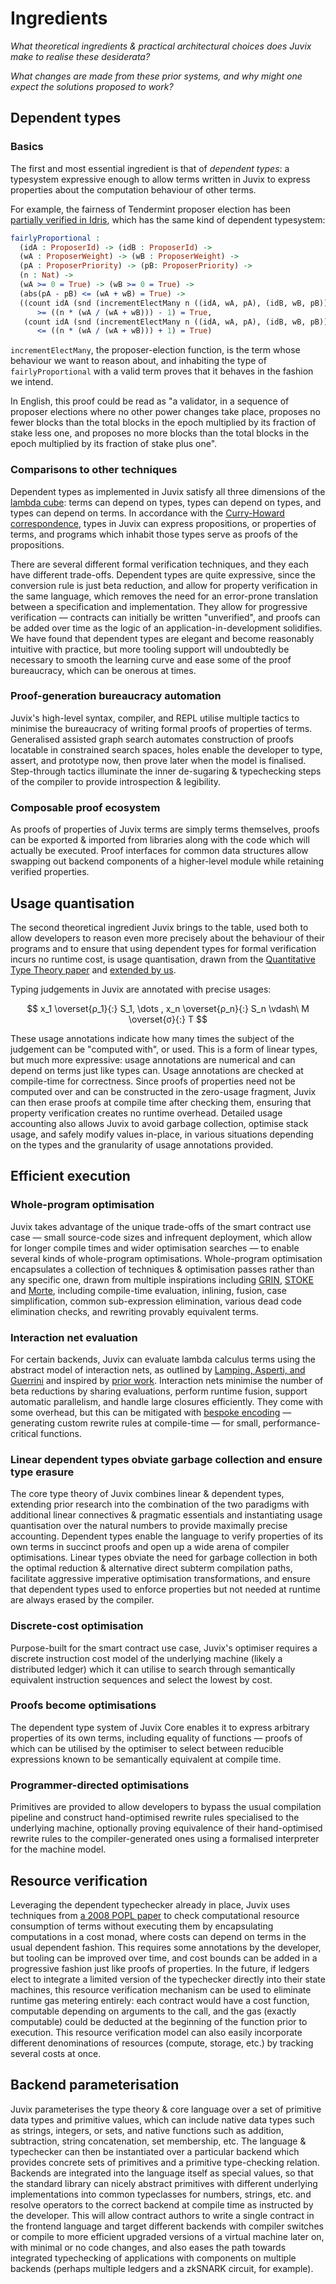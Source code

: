 # Ingredients

*What theoretical ingredients & practical architectural choices does Juvix make to realise these desiderata?*

*What changes are made from these prior systems, and why might one expect the solutions proposed to work?*

## Dependent types

### Basics

The first and most essential ingredient is that of *dependent types*: a typesystem expressive enough
to allow terms written in Juvix to express properties about the computation behaviour of other terms.

For example, the fairness of Tendermint proposer election has been [partially verified in Idris](https://github.com/cwgoes/tm-proposer-idris), which has the same kind of dependent typesystem:

```idris
fairlyProportional :
  (idA : ProposerId) -> (idB : ProposerId) ->
  (wA : ProposerWeight) -> (wB : ProposerWeight) ->
  (pA : ProposerPriority) -> (pB: ProposerPriority) ->
  (n : Nat) ->
  (wA >= 0 = True) -> (wB >= 0 = True) ->
  (abs(pA - pB) <= (wA + wB) = True) ->
  ((count idA (snd (incrementElectMany n ((idA, wA, pA), (idB, wB, pB)))))
      >= ((n * (wA / (wA + wB))) - 1) = True,
   (count idA (snd (incrementElectMany n ((idA, wA, pA), (idB, wB, pB)))))
      <= ((n * (wA / (wA + wB))) + 1) = True)
```

`incrementElectMany`, the proposer-election function, is the term whose behaviour we want to reason about,
and inhabiting the type of `fairlyProportional` with a valid term proves that it behaves in the fashion we intend.

In English, this proof could be read as "a validator, in a sequence of proposer elections where no other power changes take place,
proposes no fewer blocks than the total blocks in the epoch multiplied by its fraction of stake less one,
and proposes no more blocks than the total blocks in the epoch multiplied by its fraction of stake plus one".

### Comparisons to other techniques

Dependent types as implemented in Juvix satisfy all three dimensions of the [lambda cube](https://en.wikipedia.org/wiki/Lambda_cube):
terms can depend on types, types can depend on types, and types can depend on terms. In accordance
with the [Curry-Howard correspondence](https://en.wikipedia.org/wiki/Curry%E2%80%93Howard_correspondence), types in Juvix can
express propositions, or properties of terms, and programs which inhabit those types serve as proofs of the propositions.

There are several different formal verification techniques, and they each have different trade-offs. Dependent types
are quite expressive, since the conversion rule is just beta reduction, and allow for property verification
in the same language, which removes the need for an error-prone translation between a specification and implementation.
They allow for progressive verification — contracts can initially be written "unverified", and proofs can be added
over time as the logic of an application-in-development solidifies. We have found that dependent types are elegant
and become reasonably intuitive with practice, but more tooling support will undoubtedly be necessary to smooth
the learning curve and ease some of the proof bureaucracy, which can be onerous at times.

### Proof-generation bureaucracy automation

Juvix's high-level syntax, compiler, and REPL utilise multiple tactics to minimise the bureaucracy of writing formal proofs of properties of terms. Generalised assisted graph search automates construction of proofs locatable in constrained search spaces, holes enable the developer to type, assert, and prototype now, then prove later when the model is finalised. Step-through tactics illuminate the inner de-sugaring & typechecking steps of the compiler to provide introspection & legibility.

### Composable proof ecosystem

As proofs of properties of Juvix terms are simply terms themselves, proofs can be exported & imported from libraries along with the code which will actually be executed. Proof interfaces for common data structures allow swapping out backend components of a higher-level module while retaining verified properties.

## Usage quantisation

The second theoretical ingredient Juvix brings to the table, used both to allow developers to
reason even more precisely about the behaviour of their programs and to ensure that using dependent
types for formal verification incurs no runtime cost, is usage quantisation, drawn from
the [Quantitative Type Theory paper](https://bentnib.org/quantitative-type-theory.pdf) and [extended by us](https://github.com/cryptiumlabs/juvix/issues/87).

Typing judgements in Juvix are annotated with precise usages:

$$ x_1 \overset{ρ_1}{:} S_1, \dots , x_n \overset{ρ_n}{:} S_n \vdash\ M \overset{σ}{:} T $$

These usage annotations indicate how many times the subject of the judgement can be "computed with",
or used. This is a form of linear types, but much more expressive: usage annotations are numerical and
can depend on terms just like types can. Usage annotations are checked at compile-time for correctness.
Since proofs of properties need not be computed over and can be constructed in the zero-usage fragment,
Juvix can then erase proofs at compile time after checking them, ensuring that property verification
creates no runtime overhead. Detailed usage accounting also allows Juvix to avoid garbage collection,
optimise stack usage, and safely modify values in-place, in various situations depending on the types
and the granularity of usage annotations provided.

## Efficient execution

### Whole-program optimisation

Juvix takes advantage of the unique trade-offs of the smart contract use case — small source-code sizes and
infrequent deployment, which allow for longer compile times and wider optimisation searches — to enable
several kinds of whole-program optimisations. Whole-program optimisation encapsulates a collection of techniques & optimisation passes
rather than any specific one, drawn from multiple inspirations including [GRIN](https://github.com/grin-compiler/grin), [STOKE](https://github.com/StanfordPL/stoke) and [Morte](https://github.com/Gabriel439/Haskell-Morte-Library),
including compile-time evaluation, inlining, fusion, case simplification, common sub-expression elimination,
various dead code elimination checks, and rewriting provably equivalent terms.

### Interaction net evaluation

For certain backends, Juvix can evaluate lambda calculus terms using the abstract model
of interaction nets, as outlined by [Lamping, Asperti, and Guerrini](https://www.cambridge.org/vi/academic/subjects/computer-science/programming-languages-and-applied-logic/optimal-implementation-functional-programming-languages?format=HB) and inspired by [prior work](https://medium.com/@maiavictor/solving-the-mystery-behind-abstract-algorithms-magical-optimizations-144225164b07).
Interaction nets minimise the number of beta reductions by sharing evaluations, perform runtime fusion, support automatic parallelism, and handle
large closures efficiently. They come with some overhead, but this can be mitigated with [bespoke encoding](https://github.com/cryptiumlabs/juvix/issues/85)
— generating custom rewrite rules at compile-time — for small, performance-critical functions.

### Linear dependent types obviate garbage collection and ensure type erasure

The core type theory of Juvix combines linear & dependent types, extending prior research into the combination of the two paradigms with additional linear connectives & pragmatic essentials and instantiating usage quantisation over the natural numbers to provide maximally precise accounting. Dependent types enable the language to verify properties of its own terms in succinct proofs and open up a wide arena of compiler optimisations. Linear types obviate the need for garbage collection in both the optimal reduction & alternative direct subterm compilation paths, facilitate aggressive imperative optimisation transformations, and ensure that dependent types used to enforce properties but not needed at runtime are always erased by the compiler.

### Discrete-cost optimisation

Purpose-built for the smart contract use case, Juvix's optimiser requires a discrete instruction cost model of the underlying machine (likely a distributed ledger) which it can utilise to search through semantically equivalent instruction sequences and select the lowest by cost.

### Proofs become optimisations

The dependent type system of Juvix Core enables it to express arbitrary properties of its own terms, including equality of functions — proofs of which can be utilised by the optimiser to select between reducible expressions known to be semantically equivalent at compile time.

### Programmer-directed optimisations

Primitives are provided to allow developers to bypass the usual compilation pipeline and construct hand-optimised rewrite rules specialised to the underlying machine, optionally proving equivalence of their hand-optimised rewrite rules to the compiler-generated ones using a formalised interpreter for the machine model.

## Resource verification

Leveraging the dependent typechecker already in place, Juvix uses techniques from
[a 2008 POPL paper](http://www.cse.chalmers.se/~nad/publications/danielsson-popl2008.pdf) to check computational resource consumption
of terms without executing them by encapsulating computations in a cost monad, where
costs can depend on terms in the usual dependent fashion. This requires some annotations
by the developer, but tooling can be improved over time, and cost bounds can be added
in a progressive fashion just like proofs of properties. In the future, if ledgers elect
to integrate a limited version of the typechecker directly into their state machines, this
resource verification mechanism can be used to eliminate runtime gas metering entirely:
each contract would have a cost function, computable depending on arguments to the call,
and the gas (exactly computable) could be deducted at the beginning of the function prior
to execution. This resource verification model can also easily incorporate different denominations
of resources (compute, storage, etc.) by tracking several costs at once.

## Backend parameterisation

Juvix parameterises the type theory & core language over a set of primitive data types
and primitive values, which can include native data types such as strings, integers, or sets,
and native functions such as addition, subtraction, string concatenation, set membership, etc.
The language & typechecker can then be instantiated over a particular backend which provides
concrete sets of primitives and a primitive type-checking relation. Backends are integrated
into the language itself as special values, so that the standard library can nicely abstract
primitives with different underlying implementations into common typeclasses for numbers,
strings, etc. and resolve operators to the correct backend at compile time as instructed
by the developer. This will allow contract authors to write a single contract
in the frontend language and target different backends with compiler switches
or compile to more efficient upgraded versions of a virtual machine later on, with
minimal or no code changes, and also eases the path towards integrated typechecking
of applications with components on multiple backends (perhaps multiple ledgers and
a zkSNARK circuit, for example).
